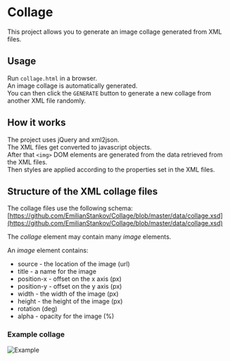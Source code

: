 # Collage
This project allows you to generate an image collage generated from XML files.

## Usage
Run `collage.html` in a browser.  
An image collage is automatically generated.  
You can then click the `GENERATE` button to generate a new collage from another XML file randomly.

## How it works
The project uses jQuery and xml2json.  
The XML files get converted to javascript objects.  
After that `<img>` DOM elements are generated from the data retrieved from the XML files.  
Then styles are applied according to the properties set in the XML files.  

## Structure of the XML collage files

The collage files use the following schema: [https://github.com/EmilianStankov/Collage/blob/master/data/collage.xsd](https://github.com/EmilianStankov/Collage/blob/master/data/collage.xsd)

The _collage_ element may contain many _image_ elements.  

An _image_ element contains:  
- source - the location of the image (url)  
- title - a name for the image   
- position-x - offset on the x axis (px)  
- position-y - offset on the y axis (px)  
- width - the width of the image (px)  
- height - the height of the image (px)  
- rotation (deg)  
- alpha - opacity for the image (%)  

### Example collage

![Example](http://i.imgur.com/hsMJzf1.png)